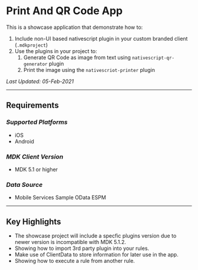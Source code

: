 # Print And QR Code App

This is a showcase application that demonstrate how to:

1. Include non-UI based nativescript plugin in your custom branded client (`.mdkproject`)
2. Use the plugins in your project to:
      1. Generate QR Code as image from text using `nativescript-qr-generator` plugin
      2. Print the image using the `nativescriot-printer` plugin

*Last Updated: 05-Feb-2021*

***

## Requirements

### *Supported Platforms*

* iOS
* Android

### *MDK Client Version*

* MDK 5.1 or higher

### *Data Source*

* Mobile Services Sample OData ESPM

***

## Key Highlights

* The showcase project will include a specfic plugins version due to newer version is incompatible with MDK 5.1.2.
* Showing how to import 3rd party plugin into your rules.
* Make use of ClientData to store information for later use in the app.
* Showing how to execute a rule from another rule.
